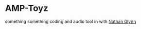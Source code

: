 # AMP-Toyz

something something coding and audio tool in with [Nathan Glynn](https://github.com/Kionius)